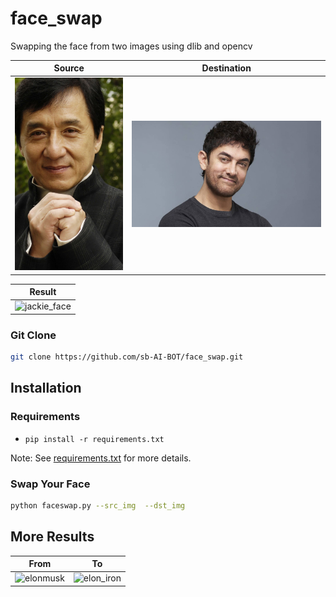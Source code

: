 # face_swap

Swapping the face from two images using dlib and opencv


| Source | Destination |
| --- | --- |
|![](img/jackie.jpg) | ![](img/amir.jpg) | 

| Result |
| --- |
|![jackie_face](https://user-images.githubusercontent.com/67555058/109412347-7437c280-79cd-11eb-8627-047243346ba1.jpg)|


### Git Clone
```sh
git clone https://github.com/sb-AI-BOT/face_swap.git
```

## Installation
### Requirements
* `pip install -r requirements.txt`

Note: See [requirements.txt](requirements.txt) for more details.

### Swap Your Face
```sh
python faceswap.py --src_img  --dst_img
```
 
## More Results
| From | To |
| --- | --- |
| ![elonmusk](https://user-images.githubusercontent.com/67555058/109412599-e0ff8c80-79ce-11eb-9850-f20c6bb6b5cc.jpg) | ![elon_iron](https://user-images.githubusercontent.com/67555058/109412609-ebba2180-79ce-11eb-9744-bb4cb3ae2241.jpg) |




